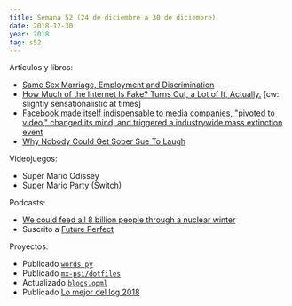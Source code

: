 ```yaml
---
title: Semana 52 (24 de diciembre a 30 de diciembre)
date: 2018-12-30
year: 2018
tag: s52
---
```


Artículos y libros:

- [Same Sex Marriage, Employment and Discrimination](https://blogs.worldbank.org/impactevaluations/same-sex-marriage-employment-and-discrimination-guest-post-dario-sansone)
- [How Much of the Internet Is Fake? Turns Out, a Lot of It, Actually.](https://nymag.com/intelligencer/2018/12/how-much-of-the-internet-is-fake.html) [cw: slightly sensationalistic at times]
- [Facebook made itself indispensable to media companies, "pivoted to video," changed its mind, and triggered a industrywide mass extinction event](https://boingboing.net/2018/12/04/fraudulent-viewer-numbers.html)
- [Why Nobody Could Get Sober Sue To Laugh](http://wyrk.com/why-nobody-could-get-sober-sue-to-laugh/)

Videojuegos:

- Super Mario Odissey
- Super Mario Party (Switch)

Podcasts:

- [We could feed all 8 billion people through a nuclear winter](https://blogs.worldbank.org/impactevaluations/same-sex-marriage-employment-and-discrimination-guest-post-dario-sansone)
- Suscrito a [Future Perfect](https://www.vox.com/future-perfect)

Proyectos:

- Publicado [`words.py`](https://github.com/mx-psi/tidbits/tree/master/closestWord)
- Publicado [`mx-psi/dotfiles`](https://github.com/mx-psi/dotfiles)
- Actualizado [`blogs.opml`](http://mx-psi.github.io/blogs.opml)
- Publicado [Lo mejor del log 2018](https://codual.github.io/2018/12/31/log/)
